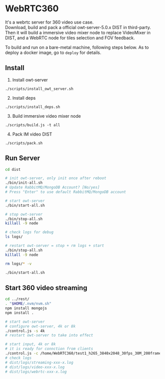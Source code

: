 # WebRTC360
It's a webrtc server for 360 video use case.<br>
Download, build and pack a official owt-server-5.0.x DIST in third-party. Then it will build a immersive video mixer node to replace VideoMixer in DIST, and a WebRTC node for tiles selection and FOV feedback.

To build and run on a bare-metal machine, following steps below.
As to deploy a docker image, go to `deploy` for details.

## Install

1. Install owt-server
```
./scripts/install_owt_server.sh
```

2. Install deps
```
./scripts/install_deps.sh
```

3. Build immersive video mixer node
```
./scripts/build.js -t all
```

4. Pack IM video DIST
```
./scripts/pack.sh
```

## Run Server

```bash
cd dist

# init owt-server, only init once after reboot
./bin/init-all.sh
# Update RabbitMQ/MongoDB Account? [No/yes]
# Press "Enter" to use default RabbitMQ/MongoDB account

# start owt-server
./bin/start-all.sh

# stop owt-server
./bin/stop-all.sh
killall -9 node

# check logs for debug
ls logs/

# restart owt-server = stop + rm logs + start
./bin/stop-all.sh
killall -9 node

rm logs/* -v

./bin/start-all.sh
```

## Start 360 video streaming

```bash
cd ../rest/
. "$HOME/.nvm/nvm.sh"
npm install mongojs
npm install .

# start owt-server
# configure owt-server, 4k or 8k
./control.js -s 4k
# restart owt-server to take into effect

# start input, 4k or 8k
# it is ready for connction from clients
./control.js -c /home/WebRTC360/test1_h265_3840x2048_30fps_30M_200frames.mp4
# check logs
# dist/logs/streaming-xxx-x.log
# dist/logs/video-xxx-x.log
# dist/logs/webrtc-xxx-x.log
```
